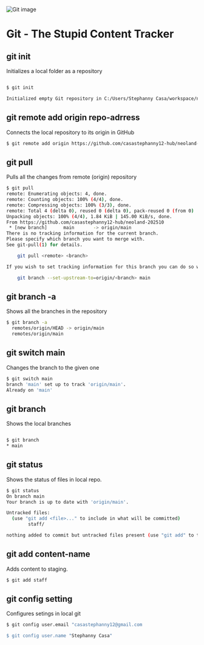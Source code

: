 ![Git image](https://upload.wikimedia.org/wikipedia/commons/thumb/e/e0/Git-logo.svg/1200px-Git-logo.svg.png)

# Git - The Stupid Content Tracker

## git init 

Initializes a local folder as a repository

```sh

$ git init

Initialized empty Git repository in C:/Users/Stephanny Casa/workspace/neoland-202510/.git/

```

## git remote add origin repo-adrress

Connects the local repository to its origin in GitHub 

```sh
$ git remote add origin https://github.com/casastephanny12-hub/neoland-202510

```

## git pull 

Pulls all the changes from remote (origin) repository

```sh
$ git pull
remote: Enumerating objects: 4, done.
remote: Counting objects: 100% (4/4), done.
remote: Compressing objects: 100% (3/3), done.
remote: Total 4 (delta 0), reused 0 (delta 0), pack-reused 0 (from 0)
Unpacking objects: 100% (4/4), 1.84 KiB | 145.00 KiB/s, done.
From https://github.com/casastephanny12-hub/neoland-202510
 * [new branch]      main       -> origin/main
There is no tracking information for the current branch.
Please specify which branch you want to merge with.
See git-pull(1) for details.

    git pull <remote> <branch>

If you wish to set tracking information for this branch you can do so with:

    git branch --set-upstream-to=origin/<branch> main

```

## git branch -a

Shows all the branches in the repository 

```sh
$ git branch -a
  remotes/origin/HEAD -> origin/main
  remotes/origin/main
```
## git switch main 

Changes the branch to the given one

```sh
$ git switch main 
branch 'main' set up to track 'origin/main'.
Already on 'main'
```

## git branch

Shows the local branches

```sh 

$ git branch
* main

```

## git status

Shows the status of files in local repo.

```sh
$ git status
On branch main
Your branch is up to date with 'origin/main'.

Untracked files:
  (use "git add <file>..." to include in what will be committed)
        staff/

nothing added to commit but untracked files present (use "git add" to track)
```

## git add content-name

Adds content to staging.

```sh 
$ git add staff
```
## git config setting 

Configures setings in local git

```sh
$ git config user.email "casastephanny12@gmail.com

$ git config user.name "Stephanny Casa"
```
